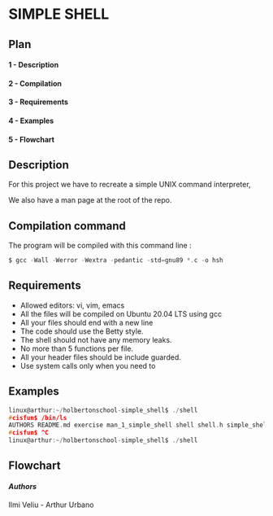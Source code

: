 # SIMPLE SHELL
## Plan
#### 1 - Description
#### 2 - Compilation
#### 3 - Requirements
#### 4 - Examples
#### 5 - Flowchart

## **Description**
For this project we have to recreate a simple UNIX command interpreter,

We also have a man page at the root of the repo.
## **Compilation command**
The program will be compiled with this command line :
```c
$ gcc -Wall -Werror -Wextra -pedantic -std=gnu89 *.c -o hsh
```
## **Requirements**
* Allowed editors: vi, vim, emacs
* All the files will be compiled on Ubuntu 20.04 LTS using gcc
* All your files should end with a new line
* The code should use the Betty style.
* The shell should not have any memory leaks.
* No more than 5 functions per file.
* All your header files should be include guarded.
* Use system calls only when you need to

## **Examples**

```c
linux@arthur:~/holbertonschool-simple_shell$ ./shell
#cisfun$ /bin/ls
AUTHORS README.md exercise man_1_simple_shell shell shell.h simple_shell_01.c
#cisfun$ ^C
linux@arthur:~/holbertonschool-simple_shell$ ./shell
```

## **Flowchart**

#### *Authors*
Ilmi Veliu - Arthur Urbano
